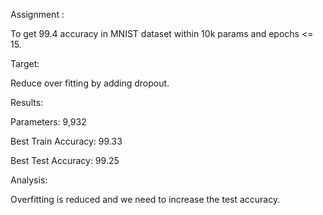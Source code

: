 Assignment : 

To get 99.4 accuracy in MNIST dataset within 10k params and epochs <= 15.

Target:

Reduce over fitting by adding dropout.

Results:

Parameters: 9,932

Best Train Accuracy: 99.33

Best Test Accuracy: 99.25

Analysis:

Overfitting is reduced and we need to increase the test accuracy.

